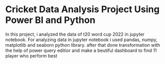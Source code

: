 # Cricket Data Analysis Project Using Power BI and Python

In this project, i analyzed the data of t20 word cup 2022 in jupyter notebook. For analyzing data in jupyter notebook i used pandas, numpy, matplotlib and seaborn python library.
after that done transformation with the help of power query editior and make a beutiful dashboard to find 11 player who perform best  
